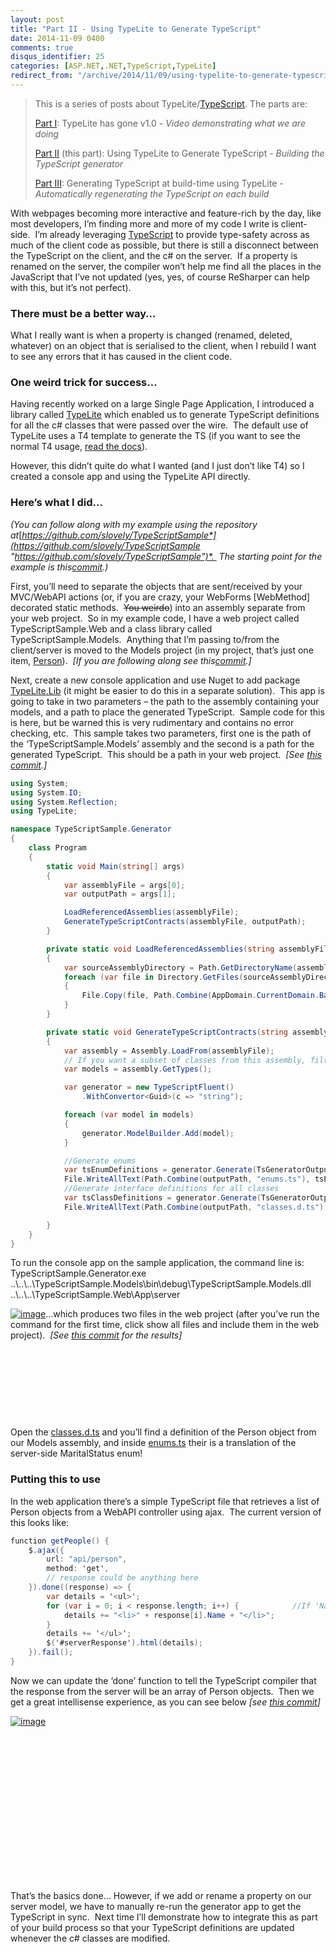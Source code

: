 ```yaml
---
layout: post
title: "Part II - Using TypeLite to Generate TypeScript"
date: 2014-11-09 0400
comments: true
disqus_identifier: 25
categories: [ASP.NET,.NET,TypeScript,TypeLite]
redirect_from: "/archive/2014/11/09/using-typelite-to-generate-typescript.aspx/"
---
```

> This is a series of posts about
> TypeLite/[TypeScript](http://www.typescriptlang.org/). The parts are:
> 
> [Part I](/archive/2014/11/07/typelite-has-gone-v1.0/): TypeLite has gone v1.0 *- Video demonstrating what we are doing*
>
> [Part II](/archive/2014/11/09/using-typelite-to-generate-typescript/) (this part): Using TypeLite to Generate TypeScript *- Building the TypeScript generator*
>
> [Part III](/archive/2015/11/16/generating-typescript-at-build-time-using-typelite/): Generating TypeScript at build-time using TypeLite *- Automatically regenerating the TypeScript on each build*

With webpages becoming more interactive and feature-rich by the day,
like most developers, I’m finding more and more of my code I write is
client-side.  I’m already leveraging
[TypeScript](http://www.typescriptlang.org/) to provide type-safety
across as much of the client code as possible, but there is still a
disconnect between the TypeScript on the client, and the c\# on the
server.  If a property is renamed on the server, the compiler won’t help
me find all the places in the JavaScript that I’ve not updated (yes,
yes, of course ReSharper can help with this, but it’s not perfect).

### There must be a better way…

What I really want is when a property is changed (renamed, deleted,
whatever) on an object that is serialised to the client, when I rebuild
I want to see any errors that it has caused in the client code.

### One weird trick for success…

Having recently worked on a large Single Page Application, I introduced
a library called [TypeLite](https://bitbucket.org/LukasKabrt/typelite)
which enabled us to generate TypeScript definitions for all the c\#
classes that were passed over the wire.  The default use of TypeLite
uses a T4 template to generate the TS (if you want to see the normal T4
usage, [read the docs](http://type.litesolutions.net/Tutorials)).

However, this didn’t quite do what I wanted (and I just don’t like T4)
so I created a console app and using the TypeLite API directly. 

### Here’s what I did…

*(You can follow along with my example using the repository
at*[*https://github.com/slovely/TypeScriptSample*](https://github.com/slovely/TypeScriptSample "https://github.com/slovely/TypeScriptSample")*. 
The starting point for the example is
this*[*commit*](https://github.com/slovely/TypeScriptSample/tree/7b7bac8f65613be3d28e405ea8c0da66b70268fd)*.)*

First, you’ll need to separate the objects that are sent/received by
your MVC/WebAPI actions (or, if you are crazy, your WebForms [WebMethod]
decorated static methods.  ~~You weirdo~~) into an assembly separate
from your web project.  So in my example code, I have a web project
called TypeScriptSample.Web and a class library called
TypeScriptSample.Models.  Anything that I’m passing to/from the
client/server is moved to the Models project (in my project, that’s just
one item,
[Person](https://github.com/slovely/TypeScriptSample/blob/7b7bac8f65613be3d28e405ea8c0da66b70268fd/src/TypeScriptSample.Web/Models/Person.cs)). 
*[If you are following along see
this*[*commit*](https://github.com/slovely/TypeScriptSample/commit/41ff4e8ce56bfe5bf08300db4e075587c9b7d4e1)*.]*

Next, create a new console application and use Nuget to add package
[TypeLite.Lib](https://www.nuget.org/packages/TypeLite.Lib) (it might be
easier to do this in a separate solution).  This app is going to take in
two parameters – the path to the assembly containing your models, and a
path to place the generated TypeScript.  Sample code for this is here,
but be warned this is very rudimentary and contains no error checking,
etc.  This sample takes two parameters, first one is the path of the
‘TypeScriptSample.Models’ assembly and the second is a path for the
generated TypeScript.  This should be a path in your web project.  *[See
[this
commit](https://github.com/slovely/TypeScriptSample/commit/545d6ddca094c8b03192edfb194cfd216acb83c1).]*

```csharp
using System;
using System.IO;
using System.Reflection;
using TypeLite;

namespace TypeScriptSample.Generator
{
    class Program
    {
        static void Main(string[] args)
        {
            var assemblyFile = args[0];
            var outputPath = args[1];

            LoadReferencedAssemblies(assemblyFile);
            GenerateTypeScriptContracts(assemblyFile, outputPath);
        }

        private static void LoadReferencedAssemblies(string assemblyFile)
        {
            var sourceAssemblyDirectory = Path.GetDirectoryName(assemblyFile);
            foreach (var file in Directory.GetFiles(sourceAssemblyDirectory, "*.dll"))
            {
                File.Copy(file, Path.Combine(AppDomain.CurrentDomain.BaseDirectory, new FileInfo(file).Name), true);
            }
        }

        private static void GenerateTypeScriptContracts(string assemblyFile, string outputPath)
        {
            var assembly = Assembly.LoadFrom(assemblyFile);
            // If you want a subset of classes from this assembly, filter them here
            var models = assembly.GetTypes();

            var generator = new TypeScriptFluent()
                .WithConvertor<Guid>(c => "string");

            foreach (var model in models)
            {
                generator.ModelBuilder.Add(model);
            }

            //Generate enums
            var tsEnumDefinitions = generator.Generate(TsGeneratorOutput.Enums);
            File.WriteAllText(Path.Combine(outputPath, "enums.ts"), tsEnumDefinitions);
            //Generate interface definitions for all classes
            var tsClassDefinitions = generator.Generate(TsGeneratorOutput.Properties | TsGeneratorOutput.Fields);
            File.WriteAllText(Path.Combine(outputPath, "classes.d.ts"), tsClassDefinitions);

        }
    }
}
```

To run the console app on the sample application, the command line is: \
TypeScriptSample.Generator.exe
..\\..\\..\\TypeScriptSample.Models\\bin\\debug\\TypeScriptSample.Models.dll
..\\..\\..\\TypeScriptSample.Web\\App\\server

[![image](http://blog.simonlovely.com/Images/LiveWriterUploaded/Generation-of-TypeScript-for_11FD1/image_thumb.png "image")](http://blog.simonlovely.com/Images/LiveWriterUploaded/Generation-of-TypeScript-for_11FD1/image.png)…which
produces two files in the web project (after you’ve run the command for
the first time, click show all files and include them in the web
project).  *[See [this
commit](https://github.com/slovely/TypeScriptSample/commit/4ec67d241f54e2b13caddf53a66327d2d6af1fb1)
for the results]*

 

 

 

 

Open the
[classes.d.ts](https://github.com/slovely/TypeScriptSample/blob/4ec67d241f54e2b13caddf53a66327d2d6af1fb1/src/TypeScriptSample.Web/App/server/classes.d.ts)
and you’ll find a definition of the Person object from our Models
assembly, and inside
[enums.ts](https://github.com/slovely/TypeScriptSample/blob/4ec67d241f54e2b13caddf53a66327d2d6af1fb1/src/TypeScriptSample.Web/App/server/enums.ts)
their is a translation of the server-side MaritalStatus enum!

### Putting this to use

In the web application there’s a simple TypeScript file that retrieves a
list of Person objects from a WebAPI controller using ajax.  The current
version of this looks like:

```csharp
function getPeople() {
    $.ajax({
        url: "api/person",
        method: 'get',
        // response could be anything here
    }).done((response) => {
        var details = '<ul>';
        for (var i = 0; i < response.length; i++) {            //If 'Name' gets changed on the server, this code will fail 
            details += "<li>" + response[i].Name + "</li>";
        }
        details += '</ul>';
        $('#serverResponse').html(details);
    }).fail();
}
```

Now we can update the ‘done’ function to tell the TypeScript compiler
that the response from the server will be an array of Person objects. 
Then we get a great intellisense experience, as you can see below *[see
[this
commit](https://github.com/slovely/TypeScriptSample/commit/857dfc31e551b2020627a9226f615c4de5f18ae2)]*

[![image](http://blog.simonlovely.com/Images/LiveWriterUploaded/Generation-of-TypeScript-for_11FD1/image_thumb_3.png "image")](http://blog.simonlovely.com/Images/LiveWriterUploaded/Generation-of-TypeScript-for_11FD1/image_3.png)

 

 

 

 

 

 

 

 

That’s the basics done… However, if we add or rename a property on our
server model, we have to manually re-run the generator app to get the
TypeScript in sync.  Next time I’ll demonstrate how to integrate this as
part of your build process so that your TypeScript definitions are
updated whenever the c\# classes are modified.


